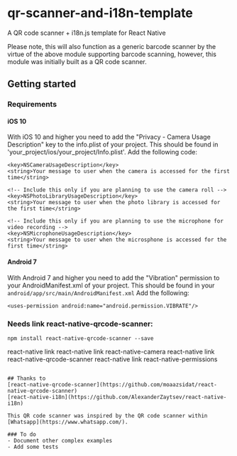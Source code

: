 # qr-scanner-and-i18n-template
A QR code scanner + i18n.js template for React Native


Please note, this will also function as a generic barcode scanner by the virtue of the above module supporting barcode scanning, however, this module was initially built as a QR code scanner.

## Getting started

### Requirements

#### iOS 10

With iOS 10 and higher you need to add the "Privacy - Camera Usage Description" key to the info.plist of your project. This should be found in 'your_project/ios/your_project/Info.plist'.  Add the following code:
  ```
  <key>NSCameraUsageDescription</key>
  <string>Your message to user when the camera is accessed for the first time</string>

  <!-- Include this only if you are planning to use the camera roll -->
  <key>NSPhotoLibraryUsageDescription</key>
  <string>Your message to user when the photo library is accessed for the first time</string>

  <!-- Include this only if you are planning to use the microphone for video recording -->
  <key>NSMicrophoneUsageDescription</key>
  <string>Your message to user when the microsphone is accessed for the first time</string>
```

#### Android 7

With Android 7 and higher you need to add the "Vibration" permission to your AndroidManifest.xml of your project. This should be found in your `android/app/src/main/AndroidManifest.xml` Add the following:

```
<uses-permission android:name="android.permission.VIBRATE"/>
```

### Needs link react-native-qrcode-scanner:
```
npm install react-native-qrcode-scanner --save

```
react-native link
react-native link react-native-camera
react-native link react-native-qrcode-scanner
react-native link react-native-permissions
```

## Thanks to
[react-native-qrcode-scanner](https://github.com/moaazsidat/react-native-qrcode-scanner)
[react-native-i18n](https://github.com/AlexanderZaytsev/react-native-i18n)

This QR code scanner was inspired by the QR code scanner within [Whatsapp](https://www.whatsapp.com/).

### To do
- Document other complex examples
- Add some tests
